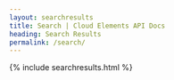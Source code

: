 ```yaml
---
layout: searchresults
title: Search | Cloud Elements API Docs
heading: Search Results
permalink: /search/
---
```


{% include searchresults.html %}
